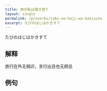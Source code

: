 ```yaml
---
title: 旅の恥は掻き捨て
layout: single
permalink: /proverbs/tabi-no-haji-wa-kakisute
excerpt: たびのはじはかきすて
---
```


たびのはじはかきすて

## 解释

旅行在外无相识，言行出丑也无顾忌

## 例句

